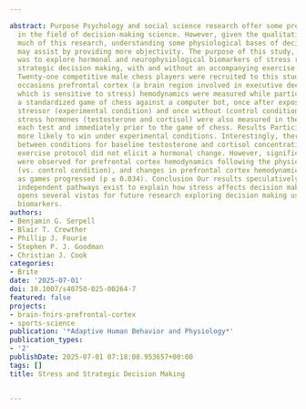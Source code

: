 ---
abstract: Purpose Psychology and social science research offer some promising work
  in the field of decision-making science. However, given the qualitative nature of
  much of this research, understanding some physiological bases of decision-making
  may assist by providing more objectivity. The purpose of this study, therefore,
  was to explore hormonal and neurophysiological biomarkers of stress relative to
  strategic decision making, with and without an accompanying exercise stress. Methods
  Twenty-one competitive male chess players were recruited to this study. On two separate
  occasions prefrontal cortex (a brain region involved in executive decision making
  which is sensitive to stress) hemodynamics were measured while participants played
  a standardized game of chess against a computer bot, once after exposure to a physical
  stressor (experimental condition) and once without (control condition). Participant’s
  stress hormones (testosterone and cortisol) were also measured in the morning of
  each test and immediately prior to the game of chess. Results Participants were
  more likely to win under experimental conditions. Interestingly, there was no difference
  between conditions for baseline testosterone and cortisol concentrations, and the
  exercise protocol did not elicit a hormonal change. However, significant differences
  were observed for prefrontal cortex hemodynamics following the physical stressor
  (vs. control condition), and changes in prefrontal cortex hemodynamics were observed
  as games progressed (p ≤ 0.034). Conclusion Our results speculatively suggest several
  independent pathways exist to explain how stress affects decision making. This work
  opens several vistas for future research exploring decision making using neurohormonal/physiological
  biomarkers.
authors:
- Benjamin G. Serpell
- Blair T. Crewther
- Phillip J. Fourie
- Stephen P. J. Goodman
- Christian J. Cook
categories:
- Brite
date: '2025-07-01'
doi: 10.1007/s40750-025-00264-7
featured: false
projects:
- brain-fnirs-prefrontal-cortex
- sports-science
publication: '*Adaptive Human Behavior and Physiology*'
publication_types:
- '2'
publishDate: 2025-07-01 07:18:08.953657+00:00
tags: []
title: Stress and Strategic Decision Making

---

